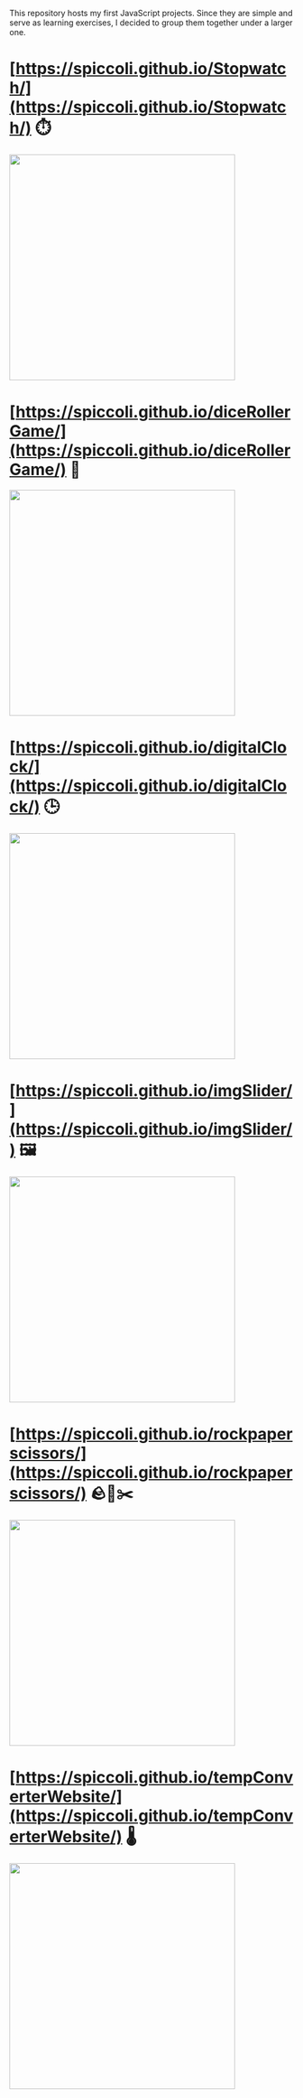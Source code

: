 This repository hosts my first JavaScript projects. Since they are simple and serve as learning exercises, I decided to group them together under a larger one.<br>

# [https://spiccoli.github.io/Stopwatch/](https://spiccoli.github.io/Stopwatch/) ⏱️
<img src="https://github.com/user-attachments/assets/92adb1c2-37a7-42cb-9012-7e6512e69a54" width="400"><br>
# [https://spiccoli.github.io/diceRollerGame/](https://spiccoli.github.io/diceRollerGame/) 🎲
<img src="https://github.com/user-attachments/assets/b2861948-244f-49af-9fda-c1a1d4ae2cd4" width="400"><br>
# [https://spiccoli.github.io/digitalClock/](https://spiccoli.github.io/digitalClock/) 🕒
<img src="https://github.com/user-attachments/assets/fba50099-3cd5-465e-9355-52d6b0989a30" width="400"><br>
# [https://spiccoli.github.io/imgSlider/](https://spiccoli.github.io/imgSlider/) 🖼️
<img src="https://github.com/user-attachments/assets/41a88b4c-fd67-4147-9869-6f01443215b8" width="400"><br>
# [https://spiccoli.github.io/rockpaperscissors/](https://spiccoli.github.io/rockpaperscissors/) 🪨📄✂️
<img src="https://github.com/user-attachments/assets/f6dea690-c2dd-47ae-9090-3e24adc89f1e" width="400"><br>
# [https://spiccoli.github.io/tempConverterWebsite/](https://spiccoli.github.io/tempConverterWebsite/) 🌡️
<img src="https://github.com/user-attachments/assets/7cfec11b-3f20-4381-a1f9-fb1842452128" width="400"><br>
